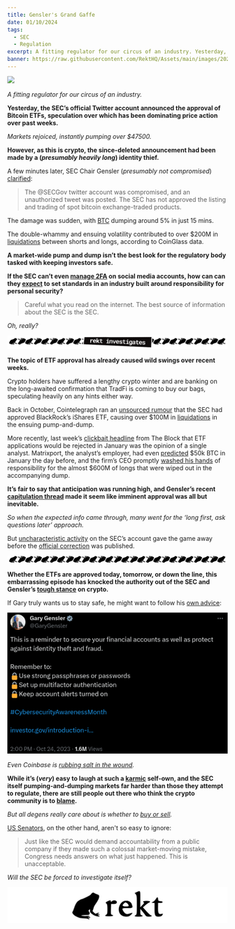 ```yaml
---
title: Gensler's Grand Gaffe
date: 01/10/2024
tags:
  - SEC
  - Regulation
excerpt: A fitting regulator for our circus of an industry. Yesterday, the SEC’s official Twitter account was compromised, announcing the approval of Bitcoin ETFs. Will the SEC investigate itself?
banner: https://raw.githubusercontent.com/RektHQ/Assets/main/images/2023/01/etfgaffe-header.png
---
```


![](https://raw.githubusercontent.com/RektHQ/Assets/main/images/2023/01/etfgaffe-header.png)

_A fitting regulator for our circus of an industry._

**Yesterday, the SEC’s official Twitter account announced the approval of Bitcoin ETFs, speculation over which has been dominating price action over past weeks.**

_Markets rejoiced, instantly pumping over $47500._

**However, as this is crypto, the since-deleted announcement had been made by a (_presumably heavily long_) identity thief.**

A few minutes later, SEC Chair Gensler (_presumably not compromised_) [clarified](https://twitter.com/GaryGensler/status/1744833049064288387):

>The @SECGov twitter account was compromised, and an unauthorized tweet was posted. The SEC has not approved the listing and trading of spot bitcoin exchange-traded products.

The damage was sudden, with [BTC](https://www.coingecko.com/en/coins/bitcoin) dumping around 5% in just 15 mins.

The double-whammy and ensuing volatility contributed to over $200M in [liquidations](https://www.coinglass.com/LiquidationData) between shorts and longs, according to CoinGlass data.

**A market-wide pump and dump isn’t the best look for the regulatory body tasked with keeping investors safe.**

**If the SEC can’t even [manage 2FA](https://twitter.com/safety/status/1744924042681897343) on social media accounts, how can can they [expect](https://twitter.com/SECGov/status/1714020932509982771) to set standards in an industry built around responsibility for personal security?**

>Careful what you read on the internet. The best source of information about the SEC is the SEC.

_Oh, really?_

![](https://raw.githubusercontent.com/RektHQ/Assets/main/images/2021/09/rekt-investigates-linebreak.png)

**The topic of ETF approval has already caused wild swings over recent weeks.**

Crypto holders have suffered a lengthy crypto winter and are banking on the long-awaited confirmation that TradFi is coming to buy our bags, speculating heavily on any hints either way.

Back in October, Cointelegraph ran an [unsourced rumour](https://twitter.com/zachxbt/status/1713949999476711883) that the SEC had approved BlackRock’s iShares ETF, causing over $100M in [liquidations](https://www.coindesk.com/markets/2023/10/16/bitcoin-momentarily-hits-30k-on-false-spot-etf-approval-report-leads-to-100m-liquidations/) in the ensuing pump-and-dump.

More recently, last week’s [clickbait headline](https://twitter.com/theblockupdates/status/1742521415218176374) from The Block that ETF applications would be rejected in January was the opinion of a single analyst. Matrixport, the analyst’s employer, had even [predicted](https://crypto.news/matrixport-expects-btc-to-surge-to-50k-in-january/) $50k BTC in January the day before, and the firm’s CEO promptly [washed his hands](https://twitter.com/JihanWu/status/1742577001633026365) of responsibility for the almost $600M of longs that were wiped out in the accompanying dump.

**It’s fair to say that anticipation was running high, and Gensler’s recent [capitulation thread](https://twitter.com/GaryGensler/status/1744383653008839126) made it seem like imminent approval was all but inevitable.**

_So when the expected info came through, many went for the ‘_long first, ask questions later_’ approach._

But [uncharacteristic activity](https://twitter.com/FrankResearcher/status/1744832848639447264) on the SEC’s account gave the game away before the [official correction](https://twitter.com/SECGov/status/1744837121406349714) was published.

![](https://raw.githubusercontent.com/RektHQ/Assets/main/images/2021/03/rekt-linebreak.png)

**Whether the ETFs are approved today, tomorrow, or down the line, this embarrassing episode has knocked the authority out of the SEC and Gensler’s [tough stance](https://rekt.news/grudgematch-sec/) on crypto.**

If Gary truly wants us to stay safe, he might want to follow his [own advice](https://twitter.com/GaryGensler/status/1716786621847392497):

![](https://raw.githubusercontent.com/RektHQ/Assets/main/images/2023/01/etfgaffe-tweet.png)

_Even Coinbase is [rubbing salt in the wound](https://www.theblock.co/post/271478/coinbase-executives-offer-to-help-the-sec-with-its-security-practices)._

**While it’s (_very_) easy to laugh at such a [karmic](https://twitter.com/twobitidiot/status/1744848340477493623) self-own, and the SEC itself pumping-and-dumping markets far harder than those they attempt to regulate, there are still people out there who think the crypto community is to [blame](https://twitter.com/functi0nZer0/status/1744857021436825822).**

_But all degens really care about is whether to [buy or sell](https://twitter.com/0xQuit/status/1744834819765494079)._

[US Senators](https://twitter.com/senatorhagerty/status/1744843824654885024), on the other hand, aren't so easy to ignore:

>Just like the SEC would demand accountability from a public company if they made such a colossal market-moving mistake, Congress needs answers on what just happened. This is unacceptable.

_Will the SEC be forced to investigate itself?_

![](https://raw.githubusercontent.com/RektHQ/Assets/main/images/2021/08/rekt-outline-conc.png)
